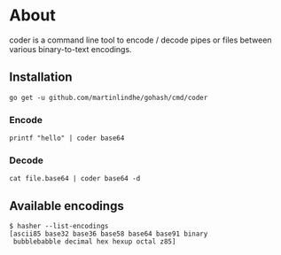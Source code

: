 # About

coder is a command line tool to encode / decode pipes or files
between various binary-to-text encodings.


## Installation

    go get -u github.com/martinlindhe/gohash/cmd/coder


### Encode

    printf "hello" | coder base64


### Decode

    cat file.base64 | coder base64 -d


## Available encodings

```
$ hasher --list-encodings
[ascii85 base32 base36 base58 base64 base91 binary
 bubblebabble decimal hex hexup octal z85]
```
